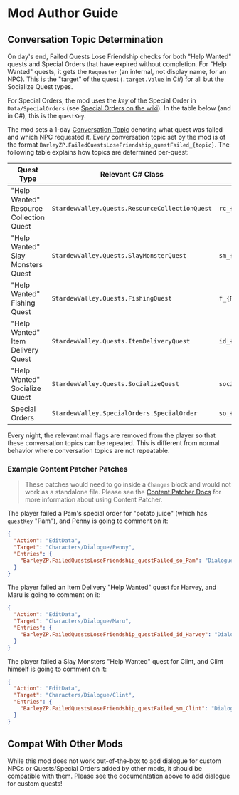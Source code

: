# Mod Author Guide

## Conversation Topic Determination

On day's end, Failed Quests Lose Friendship checks for both "Help Wanted" quests and Special Orders that have expired
without completion. For "Help Wanted" quests, it gets the `Requester` (an internal, not display name, for an NPC).
This is the "target" of the quest (`.target.Value` in C#) for all but the Socialize Quest types.

For Special Orders, the mod uses the *key* of the Special Order in `Data/SpecialOrders` (see [Special Orders on the wiki](https://stardewvalleywiki.com/Modding:Special_orders)).
In the table below (and in C#), this is the `questKey`.

The mod sets a 1-day [Conversation Topic](https://stardewvalleywiki.com/Modding:Dialogue#Conversation_topics)
denoting what quest was failed and which NPC requested it.
Every conversation topic set by the mod is of the format `BarleyZP.FailedQuestsLoseFriendship_questFailed_{topic}`. The following
table explains how topics are determined per-quest:

| Quest Type                              | Relevant C# Class                              | Topic            |
|-----------------------------------------|------------------------------------------------|------------------|
| "Help Wanted" Resource Collection Quest | `StardewValley.Quests.ResourceCollectionQuest` | `rc_{Requester}` |
| "Help Wanted" Slay Monsters Quest       | `StardewValley.Quests.SlayMonsterQuest`        | `sm_{Requester}` |
| "Help Wanted" Fishing Quest             | `StardewValley.Quests.FishingQuest`            | `f_{Requester}`  |
| "Help Wanted" Item Delivery Quest       | `StardewValley.Quests.ItemDeliveryQuest`       | `id_{Requester}` |
| "Help Wanted" Socialize Quest           | `StardewValley.Quests.SocializeQuest`          | `socialize`      |
| Special Orders                          | `StardewValley.SpecialOrders.SpecialOrder`     | `so_{questKey}`  |

Every night, the relevant mail flags are removed from the player so that these conversation topics can be repeated.
This is different from normal behavior where conversation topics are not repeatable.

### Example Content Patcher Patches

> These patches would need to go inside a `Changes` block and would not work as a standalone file. Please see the [Content Patcher Docs](https://github.com/Pathoschild/StardewMods/blob/develop/ContentPatcher/docs/author-guide.md)
> for more information about using Content Patcher.

The player failed a Pam's special order for "potato juice" (which has `questKey` "Pam"), and Penny is going to comment on it:

```json
{
  "Action": "EditData",
  "Target": "Characters/Dialogue/Penny",
  "Entries": {
    "BarleyZP.FailedQuestsLoseFriendship_questFailed_so_Pam": "Dialogue Here"
  }
}
```

The player failed an Item Delivery "Help Wanted" quest for Harvey, and Maru is going to comment on it:

```json
{
  "Action": "EditData",
  "Target": "Characters/Dialogue/Maru",
  "Entries": {
    "BarleyZP.FailedQuestsLoseFriendship_questFailed_id_Harvey": "Dialogue Here"
  }
}
```

The player failed a Slay Monsters "Help Wanted" quest for Clint, and Clint himself is going to comment on it:

```json
{
  "Action": "EditData",
  "Target": "Characters/Dialogue/Clint",
  "Entries": {
    "BarleyZP.FailedQuestsLoseFriendship_questFailed_sm_Clint": "Dialogue Here"
  }
}
```

## Compat With Other Mods

While this mod does not work out-of-the-box to add dialogue for custom NPCs or Quests/Special Orders added by other mods,
it should be compatible with them. Please see the documentation above to add dialogue for custom quests!